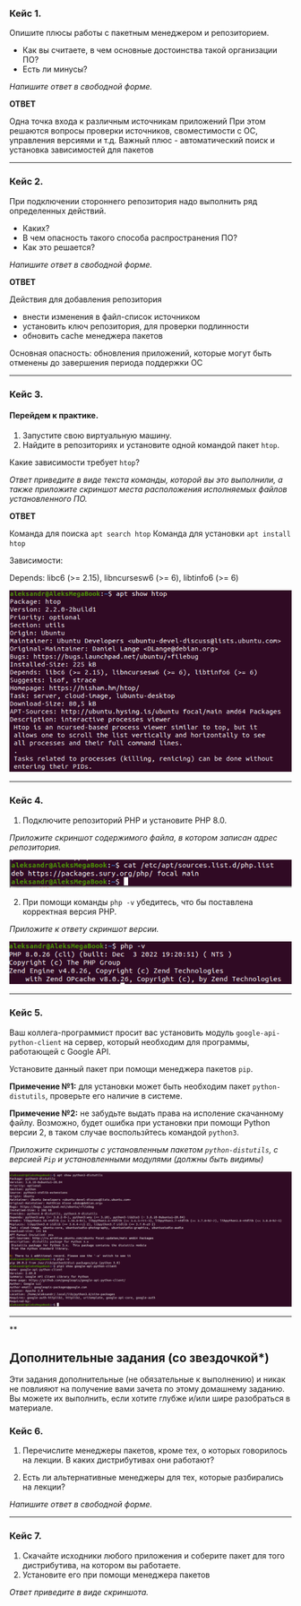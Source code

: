 ### Кейс 1.

Опишите плюсы работы с пакетным менеджером и репозиторием.

* Как вы считаете, в чем основные достоинства такой организации ПО?
* Есть ли минусы?

*Напишите ответ в свободной форме.*

**ОТВЕТ**

Одна точка входа к различным источникам приложений
При этом решаются вопросы проверки источников, своместимости с ОС, управления версиями и т.д.
Важный плюс - автоматический поиск и установка зависимостей для пакетов

---

### Кейс 2.

При подключении стороннего репозитория надо выполнить ряд определенных действий.

* Каких?
* В чем опасность такого способа распространения ПО?
* Как это решается?

*Напишите ответ в свободной форме.*

**ОТВЕТ**

Действия для добавления репозитория
- внести изменения в файл-список источником
- установить ключ репозитория, для проверки подлинности
- обновить cache менеджера пакетов

Основная опасность: обновления приложений, которые могут быть отменены до завершения периода поддержки ОС

---

### Кейс 3.

#### Перейдем к практике.

1. Запустите свою виртуальную машину.
2. Найдите в репозиториях и установите одной командой пакет `htop`.

Какие зависимости требует `htop`?

*Ответ приведите в виде текста команды, которой вы это выполнили, а также приложите скриншот места расположения исполняемых файлов установленного ПО.*

**ОТВЕТ**

Команда для поиска
`apt search htop`
Команда для установки
`apt install htop`

Зависимости:

Depends: libc6 (>= 2.15), libncursesw6 (>= 6), libtinfo6 (>= 6)


![htop info](https://github.com/bogdanovap/SQLSLIN-1/blob/master/02/HW_02_03_htop.png)

---

### Кейс 4.

1. Подключите репозиторий PHP и установите PHP 8.0.

*Приложите скриншот содержимого файла, в котором записан адрес репозитория.*

![repo list](https://github.com/bogdanovap/SQLSLIN-1/blob/master/02/HW_02_04_repo%20for%20php.png)

2. При помощи команды `php -v` убедитесь, что бы поставлена корректная версия PHP.

*Приложите к ответу скриншот версии.*

![php version](https://github.com/bogdanovap/SQLSLIN-1/blob/master/02/HW_02_04_php%20version.png)

---

### Кейс 5.

Ваш коллега-программист просит вас установить модуль `google-api-python-client` на сервер, который необходим для программы, работающей с Google API.

Установите данный пакет при помощи менеджера пакетов `pip`.

**Примечение №1:** для установки может быть необходим пакет `python-distutils`, проверьте его наличие в системе.

**Примечение №2:** не забудьте выдать права на исполение скачанному файлу. Возможно, будет ошибка при установки при помощи Python версии 2, в таком случае воспользйтесь командой `python3`.

*Приложите скриншоты  с установленным пакетом `python-distutils`, с версией `Pip` и установленными модулями (должны быть видимы)*

![pip and google](https://github.com/bogdanovap/SQLSLIN-1/blob/master/02/HW_02_05_pip%20and%20google%20api.png)

---

**

## Дополнительные задания (со звездочкой*)
Эти задания дополнительные (не обязательные к выполнению) и никак не повлияют на получение вами зачета по этому домашнему заданию. Вы можете их выполнить, если хотите глубже и/или шире разобраться в материале.

### Кейс 6.

1. Перечислите менеджеры пакетов, кроме тех, о которых говорилось на лекции.
В каких дистрибутивах они работают?

2. Есть ли альтернативные менеджеры для тех, которые разбирались на лекции?

*Напишите ответ в свободной форме.*

---

### Кейс 7.

1. Скачайте исходники любого приложения и соберите пакет для того дистрибутива, на котором вы работаете.
2. Установите его при помощи менеджера пакетов

*Ответ приведите в виде скриншота.*
